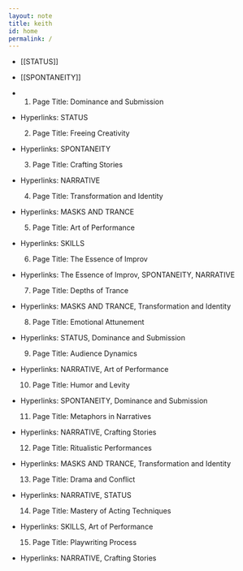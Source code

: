 ```yaml
---
layout: note
title: keith
id: home
permalink: /
---
```


- [[STATUS]]
- [[SPONTANEITY]]
- 1. Page Title: Dominance and Submission
- Hyperlinks: STATUS
  
  2. Page Title: Freeing Creativity
- Hyperlinks: SPONTANEITY
  
  3. Page Title: Crafting Stories
- Hyperlinks: NARRATIVE
  
  4. Page Title: Transformation and Identity
- Hyperlinks: MASKS AND TRANCE
  
  5. Page Title: Art of Performance
- Hyperlinks: SKILLS
  
  6. Page Title: The Essence of Improv
- Hyperlinks: The Essence of Improv, SPONTANEITY, NARRATIVE
  
  7. Page Title: Depths of Trance
- Hyperlinks: MASKS AND TRANCE, Transformation and Identity
  
  8. Page Title: Emotional Attunement
- Hyperlinks: STATUS, Dominance and Submission
  
  9. Page Title: Audience Dynamics
- Hyperlinks: NARRATIVE, Art of Performance
  
  10. Page Title: Humor and Levity
- Hyperlinks: SPONTANEITY, Dominance and Submission
  
  11. Page Title: Metaphors in Narratives
- Hyperlinks: NARRATIVE, Crafting Stories
  
  12. Page Title: Ritualistic Performances
- Hyperlinks: MASKS AND TRANCE, Transformation and Identity
  
  13. Page Title: Drama and Conflict
- Hyperlinks: NARRATIVE, STATUS
  
  14. Page Title: Mastery of Acting Techniques
- Hyperlinks: SKILLS, Art of Performance
  
  15. Page Title: Playwriting Process
- Hyperlinks: NARRATIVE, Crafting Stories